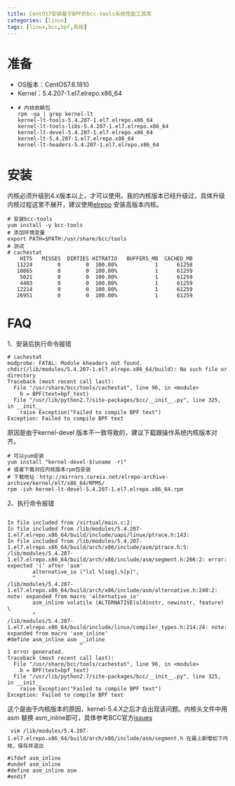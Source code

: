 ```yaml
---
title: CentOS7安装基于BPF的bcc-tools系统性能工具库
categories: [linux]
tags: [linux,bcc,bpf,系统]
---
```

# 准备

* OS版本：CentOS7.6.1810
* Kernel：5.4.207-1.el7.elrepo.x86_64
* ```
  # 内核依赖包
  rpm -qa | grep kernel-lt
  kernel-lt-tools-5.4.207-1.el7.elrepo.x86_64
  kernel-lt-tools-libs-5.4.207-1.el7.elrepo.x86_64
  kernel-lt-devel-5.4.207-1.el7.elrepo.x86_64
  kernel-lt-5.4.207-1.el7.elrepo.x86_64
  kernel-lt-headers-5.4.207-1.el7.elrepo.x86_64
  ```

# 安装

内核必须升级到4.x版本以上，才可以使用。我的内核版本已经升级过，具体升级内核过程这里不展开，建议使用[elrepo](http://elrepo.org/tiki/HomePage) 安装高版本内核。

```
# 安装bcc-tools
yum install -y bcc-tools
# 添加环境变量
export PATH=$PATH:/usr/share/bcc/tools
# 测试
# cachestat
    HITS   MISSES  DIRTIES HITRATIO   BUFFERS_MB  CACHED_MB
   11224        0        0  100.00%            1      61258
   10865        0        0  100.00%            1      61259
    5021        0        0  100.00%            1      61259
    4403        0        0  100.00%            1      61259
   12214        0        0  100.00%            1      61259
   26951        0        0  100.00%            1      61259
```

# FAQ

1、安装后执行命令报错

```
# cachestat
modprobe: FATAL: Module kheaders not found.
chdir(/lib/modules/5.4.207-1.el7.elrepo.x86_64/build): No such file or directory
Traceback (most recent call last):
  File "/usr/share/bcc/tools/cachestat", line 96, in <module>
    b = BPF(text=bpf_text)
  File "/usr/lib/python2.7/site-packages/bcc/__init__.py", line 325, in __init__
    raise Exception("Failed to compile BPF text")
Exception: Failed to compile BPF text
```

原因是由于kernel-devel 版本不一致导致的，建议下载跟操作系统内核版本对齐。

```
# 可以yum安装
yum install "kernel-devel-$(uname -r)"
# 或者下载对应内核版本rpm包安装
# 下载地址：http://mirrors.coreix.net/elrepo-archive-archive/kernel/el7/x86_64/RPMS/
rpm -ivh kernel-lt-devel-5.4.207-1.el7.elrepo.x86_64.rpm
```

2、执行命令报错

```

In file included from /virtual/main.c:2:
In file included from /lib/modules/5.4.207-1.el7.elrepo.x86_64/build/include/uapi/linux/ptrace.h:143:
In file included from /lib/modules/5.4.207-1.el7.elrepo.x86_64/build/arch/x86/include/asm/ptrace.h:5:
/lib/modules/5.4.207-1.el7.elrepo.x86_64/build/arch/x86/include/asm/segment.h:266:2: error: expected '(' after 'asm'
        alternative_io ("lsl %[seg],%[p]",
        ^
/lib/modules/5.4.207-1.el7.elrepo.x86_64/build/arch/x86/include/asm/alternative.h:240:2: note: expanded from macro 'alternative_io'
        asm_inline volatile (ALTERNATIVE(oldinstr, newinstr, feature)   \
        ^
/lib/modules/5.4.207-1.el7.elrepo.x86_64/build/include/linux/compiler_types.h:214:24: note: expanded from macro 'asm_inline'
#define asm_inline asm __inline
                       ^
1 error generated.
Traceback (most recent call last):
  File "/usr/share/bcc/tools/cachestat", line 96, in <module>
    b = BPF(text=bpf_text)
  File "/usr/lib/python2.7/site-packages/bcc/__init__.py", line 325, in __init__
    raise Exception("Failed to compile BPF text")
Exception: Failed to compile BPF text
```

这个是由于内核版本的原因，kernel-5.4.X之后才会出现该问题。内核头文件中用 asm 替换 asm_inline即可，具体参考BCC官方[issues](https://github.com/iovisor/bcc/issues/2546)

```
 vim /lib/modules/5.4.207-1.el7.elrepo.x86_64/build/arch/x86/include/asm/segment.h 在最上新增如下内核，保存并退出

#ifdef asm_inline
#undef asm_inline
#define asm_inline asm
#endif

```
